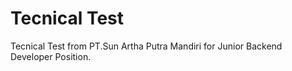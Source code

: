 # Tecnical Test

Tecnical Test from PT.Sun Artha Putra Mandiri for Junior Backend Developer Position.
